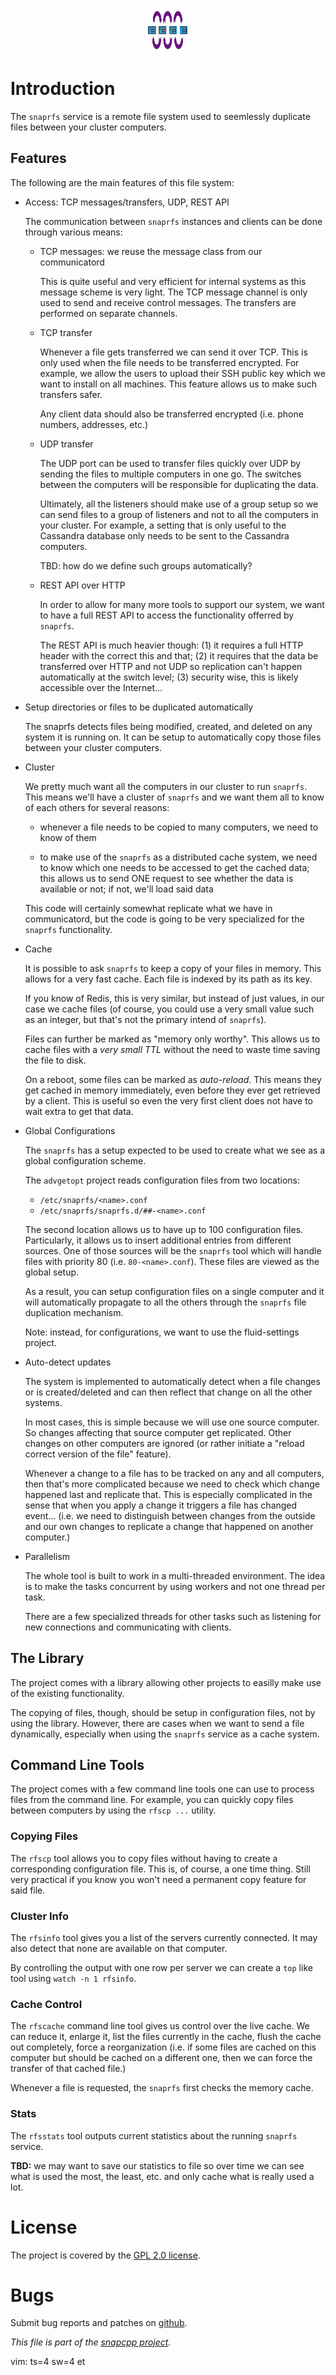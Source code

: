 
<p align="center">
<img alt="snaprfs" title="Cluster File  Replicator."
src="https://raw.githubusercontent.com/m2osw/snaprfs/master/doc/snaprfs-logo.png" width="70" height="70"/>
</p>

# Introduction

The `snaprfs` service is a remote file system used to seemlessly duplicate
files between your cluster computers.

## Features

The following are the main features of this file system:

* Access: TCP messages/transfers, UDP, REST API

  The communication between `snaprfs` instances and clients can be done
  through various means:

  - TCP messages: we reuse the message class from our communicatord

    This is quite useful and very efficient for internal systems
    as this message scheme is very light. The TCP message channel
    is only used to send and receive control messages. The transfers
    are performed on separate channels.

  - TCP transfer

    Whenever a file gets transferred we can send it over TCP. This is
    only used when the file needs to be transferred encrypted. For
    example, we allow the users to upload their SSH public key which
    we want to install on all machines. This feature allows us to
    make such transfers safer.

    Any client data should also be transferred encrypted (i.e. phone
    numbers, addresses, etc.)

  - UDP transfer

    The UDP port can be used to transfer files quickly over UDP by
    sending the files to multiple computers in one go. The switches
    between the computers will be responsible for duplicating the
    data.

    Ultimately, all the listeners should make use of a group setup
    so we can send files to a group of listeners and not to all
    the computers in your cluster. For example, a setting that is
    only useful to the Cassandra database only needs to be sent to
    the Cassandra computers.

    TBD: how do we define such groups automatically?

  - REST API over HTTP

    In order to allow for many more tools to support our system,
    we want to have a full REST API to access the functionality
    offerred by `snaprfs`.

    The REST API is much heavier though: (1) it requires a full HTTP
    header with the correct this and that; (2) it requires that the
    data be transferred over HTTP and not UDP so replication can't
    happen automatically at the switch level; (3) security wise, this
    is likely accessible over the Internet...

* Setup directories or files to be duplicated automatically

  The snaprfs detects files being modified, created, and deleted on any
  system it is running on. It can be setup to automatically copy those
  files between your cluster computers.

* Cluster

  We pretty much want all the computers in our cluster to run `snaprfs`.
  This means we'll have a cluster of `snaprfs` and we want them all to
  know of each others for several reasons:

  - whenever a file needs to be copied to many computers, we need to
    know of them

  - to make use of the `snaprfs` as a distributed cache system, we need
    to know which one needs to be accessed to get the cached data; this
    allows us to send ONE request to see whether the data is available
    or not; if not, we'll load said data

  This code will certainly somewhat replicate what we have in
  communicatord, but the code is going to be very specialized
  for the `snaprfs` functionality.

* Cache

  It is possible to ask `snaprfs` to keep a copy of your files in memory.
  This allows for a very fast cache. Each file is indexed by its path as
  its key.

  If you know of Redis, this is very similar, but instead of just values,
  in our case we cache files (of course, you could use a very small value
  such as an integer, but that's not the primary intend of `snaprfs`).

  Files can further be marked as "memory only worthy". This allows us to
  cache files with a _very small TTL_ without the need to waste time
  saving the file to disk.

  On a reboot, some files can be marked as _auto-reload_. This means they
  get cached in memory immediately, even before they ever get retrieved by
  a client. This is useful so even the very first client does not have
  to wait extra to get that data.

* Global Configurations

  The `snaprfs` has a setup expected to be used to create what we see
  as a global configuration scheme.

  The `advgetopt` project reads configuration files from two locations:

  - `/etc/snaprfs/<name>.conf`
  - `/etc/snaprfs/snaprfs.d/##-<name>.conf`

  The second location allows us to have up to 100 configuration files.
  Particularly, it allows us to insert additional entries from different
  sources. One of those sources will be the `snaprfs` tool which will
  handle files with priority 80 (i.e. `80-<name>.conf`). These files
  are viewed as the global setup.

  As a result, you can setup configuration files on a single computer
  and it will automatically propagate to all the others through the
  `snaprfs` file duplication mechanism.

  Note: instead, for configurations, we want to use the fluid-settings project.

* Auto-detect updates

  The system is implemented to automatically detect when a file changes
  or is created/deleted and can then reflect that change on all the
  other systems.

  In most cases, this is simple because we will use one source computer.
  So changes affecting that source computer get replicated. Other changes
  on other computers are ignored (or rather initiate a "reload correct
  version of the file" feature).

  Whenever a change to a file has to be tracked on any and all computers,
  then that's more complicated because we need to check which change
  happened last and replicate that. This is especially complicated in
  the sense that when you apply a change it triggers a file has changed
  event... (i.e. we need to distinguish between changes from the outside
  and our own changes to replicate a change that happened on another
  computer.)

* Parallelism

  The whole tool is built to work in a multi-threaded environment. The
  idea is to make the tasks concurrent by using workers and not one
  thread per task.

  There are a few specialized threads for other tasks such as listening
  for new connections and communicating with clients.


## The Library

The project comes with a library allowing other projects to easilly make
use of the existing functionality.

The copying of files, though, should be setup in configuration files, not
by using the library. However, there are cases when we want to send a file
dynamically, especially when using the `snaprfs` service as a cache system.

## Command Line Tools

The project comes with a few command line tools one can use to process files
from the command line. For example, you can quickly copy files between
computers by using the `rfscp ...` utility.

### Copying Files

The `rfscp` tool allows you to copy files without having to create a
corresponding configuration file. This is, of course, a one time thing.
Still very practical if you know you won't need a permanent copy feature
for said file.

### Cluster Info

The `rfsinfo` tool gives you a list of the servers currently connected.
It may also detect that none are available on that computer.

By controlling the output with one row per server we can create a `top`
like tool using `watch -n 1 rfsinfo`.

### Cache Control

The `rfscache` command line tool gives us control over the live cache.
We can reduce it, enlarge it, list the files currently in the cache,
flush the cache out completely, force a reorganization (i.e. if some
files are cached on this computer but should be cached on a different
one, then we can force the transfer of that cached file.)

Whenever a file is requested, the `snaprfs` first checks the memory
cache.

### Stats

The `rfsstats` tool outputs current statistics about the running `snaprfs`
service.

**TBD:** we may want to save our statistics to file so over time we can see
what is used the most, the least, etc. and only cache what is really used
a lot.


# License

The project is covered by the
[GPL 2.0 license](https://github.com/m2osw/snaprfs/blob/master/LICENSE.txt).


# Bugs

Submit bug reports and patches on
[github](https://github.com/m2osw/snaprfs/issues).


_This file is part of the [snapcpp project](https://snapwebsites.org/)._

vim: ts=4 sw=4 et
